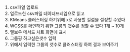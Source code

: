 1. csv파일 업로드
2. 업로드한 csv파일 데이터프레임으로 읽고
3. KMeans 클러스터링 하기위해 x로 사용할 컬럼을 설정할 수있다
4. WCSS를 확인하기 위한 그룹의 갯수를 정할 수 있다 1개 ~ 10개
5. 엘보우 메서드 차트 화면에 표시
6. 그룹핑 하고싶은갯수 입력
7. 위에서 입력한 그룹의 갯수로 클러스터링 하여 결과 보여주기
